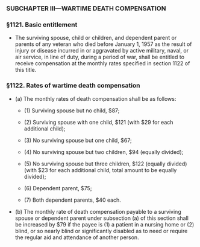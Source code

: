 ### SUBCHAPTER III—WARTIME DEATH COMPENSATION

### §1121. Basic entitlement
* The surviving spouse, child or children, and dependent parent or parents of any veteran who died before January 1, 1957 as the result of injury or disease incurred in or aggravated by active military, naval, or air service, in line of duty, during a period of war, shall be entitled to receive compensation at the monthly rates specified in section 1122 of this title.

### §1122. Rates of wartime death compensation
* (a) The monthly rates of death compensation shall be as follows:

  * (1) Surviving spouse but no child, $87;

  * (2) Surviving spouse with one child, $121 (with $29 for each additional child);

  * (3) No surviving spouse but one child, $67;

  * (4) No surviving spouse but two children, $94 (equally divided);

  * (5) No surviving spouse but three children, $122 (equally divided) (with $23 for each additional child, total amount to be equally divided);

  * (6) Dependent parent, $75;

  * (7) Both dependent parents, $40 each.


* (b) The monthly rate of death compensation payable to a surviving spouse or dependent parent under subsection (a) of this section shall be increased by $79 if the payee is (1) a patient in a nursing home or (2) blind, or so nearly blind or significantly disabled as to need or require the regular aid and attendance of another person.